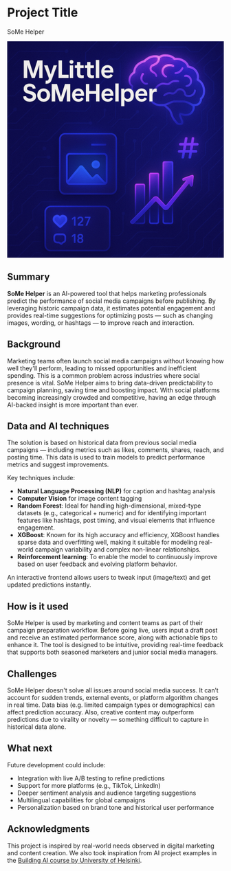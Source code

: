 # Project Title
SoMe Helper

![image of a cat](/somehelper.png)

## Summary
**SoMe Helper** is an AI-powered tool that helps marketing professionals predict the performance of social media campaigns before publishing. By leveraging historic campaign data, it estimates potential engagement and provides real-time suggestions for optimizing posts — such as changing images, wording, or hashtags — to improve reach and interaction.

## Background
Marketing teams often launch social media campaigns without knowing how well they'll perform, leading to missed opportunities and inefficient spending. This is a common problem across industries where social presence is vital. SoMe Helper aims to bring data-driven predictability to campaign planning, saving time and boosting impact. With social platforms becoming increasingly crowded and competitive, having an edge through AI-backed insight is more important than ever.

## Data and AI techniques
The solution is based on historical data from previous social media campaigns — including metrics such as likes, comments, shares, reach, and posting time. This data is used to train models to predict performance metrics and suggest improvements.

Key techniques include:

- **Natural Language Processing (NLP)** for caption and hashtag analysis
- **Computer Vision** for image content tagging
- **Random Forest**: Ideal for handling high-dimensional, mixed-type datasets (e.g., categorical + numeric) and for identifying important features like hashtags, post timing, and visual elements that influence engagement.
- **XGBoost**: Known for its high accuracy and efficiency, XGBoost handles sparse data and overfitting well, making it suitable for modeling real-world campaign variability and complex non-linear relationships.
- **Reinforcement learning**: To enable the model to continuously improve based on user feedback and evolving platform behavior.

An interactive frontend allows users to tweak input (image/text) and get updated predictions instantly.

## How is it used
SoMe Helper is used by marketing and content teams as part of their campaign preparation workflow. Before going live, users input a draft post and receive an estimated performance score, along with actionable tips to enhance it. The tool is designed to be intuitive, providing real-time feedback that supports both seasoned marketers and junior social media managers.

## Challenges
SoMe Helper doesn't solve all issues around social media success. It can’t account for sudden trends, external events, or platform algorithm changes in real time. Data bias (e.g. limited campaign types or demographics) can affect prediction accuracy. Also, creative content may outperform predictions due to virality or novelty — something difficult to capture in historical data alone.

## What next
Future development could include:
- Integration with live A/B testing to refine predictions
- Support for more platforms (e.g., TikTok, LinkedIn)
- Deeper sentiment analysis and audience targeting suggestions
- Multilingual capabilities for global campaigns
- Personalization based on brand tone and historical user performance

## Acknowledgments
This project is inspired by real-world needs observed in digital marketing and content creation. We also took inspiration from AI project examples in the [Building AI course by University of Helsinki](https://buildingai.elementsofai.com/Conclusion/ai-idea-gallery).
